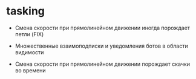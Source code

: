 ﻿
# tasking

+ Смена скорости при прямолинейном движении иногда порождает петли (FIX)

- Множественные взаимоподписки и уведомления ботов в области видимости

- Смена скорости при прямолинейном движении порождает скачки во времени
